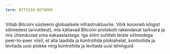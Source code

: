 ```yaml
---
term: BITCOIN NETWORK
---
```


Viitab Bitcoini süsteemi globaalsele infrastruktuurile. Võrk koosneb kõigist sõlmedest (arvutitest), mis käitavad Bitcoini protokolli rakendavat tarkvara ja mis ühenduvad oma eakaaslastega. Iga sõlm suhtleb teiste sõlmedega peer-to-peer viisil, et alla laadida ja kontrollida plokiahelat, kontrollida ja levitada uusi plokke ning kontrollida ja levitada uusi tehinguid.